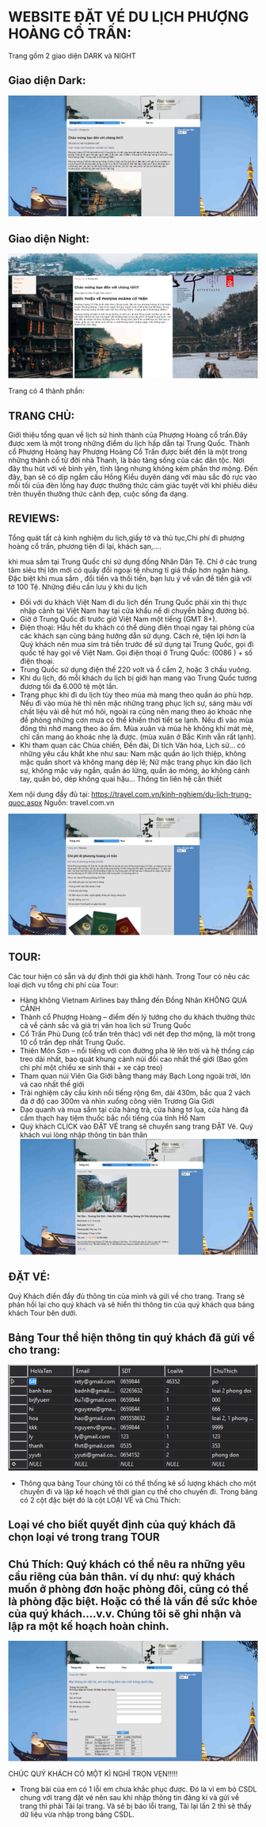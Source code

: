 # WEBSITE ĐẶT VÉ DU LỊCH PHƯỢNG HOÀNG CỔ TRẤN: #

Trang gồm 2 giao diện DARK và NIGHT

## Giao diện Dark: ##

![img](anh2/site1.PNG)

## Giao diện Night: ##

![img](anh2/stie5.PNG)

Trang có 4 thành phần: 
## TRANG CHỦ: ##

 Giới thiệu tổng quan về lịch sử hình thành của Phượng Hoàng cổ trấn.Đây được xem là một trong những điểm du lịch hấp dẫn tại Trung Quốc. Thành cổ Phượng Hoàng hay Phượng Hoàng Cổ Trấn được biết đến là một trong những thành cổ từ đời nhà Thanh, là bảo tàng sống của các dân tộc. Nơi đây thu hút với vẻ bình yên, tĩnh lặng nhưng không kém phần thơ mộng. Đến đây, bạn sẽ có dịp ngắm cầu Hồng Kiều duyên dáng với màu sắc đỏ rực vào mỗi tối của đèn lồng hay được thưởng thức cảm giác tuyệt vời khi phiêu diêu trên thuyền thưởng thức cảnh đẹp, cuộc sống đa dạng.
 
## REVIEWS: ##

Tổng quát tất cả kinh nghiệm du lịch,giấy tờ và thủ tục,Chi phí đi phượng hoàng cổ trấn, phương tiện đi lại, khách sạn,....

khi mua sắm tại Trung Quốc chỉ sử dụng đồng Nhân Dân Tệ. Chỉ ở các trung tâm siêu thị lớn mới có quầy đổi ngoại tệ nhưng tỉ giá thấp hơn ngân hàng. Đặc biệt khi mua sắm , đổi tiền và thối tiền, bạn lưu ý về vấn đề tiền giả với tờ 100 Tệ.
Những điều cần lưu ý khi du lịch 
+ Đối với du khách Việt Nam đi du lịch đến Trung Quốc phải xin thị thực nhập cảnh tại Việt Nam hay tại cửa khẩu nế di chuyển bằng đường bộ.
+ Giờ ở Trung Quốc đi trước giờ Việt Nam một tiếng (GMT 8+).
+ Điện thoại: Hầu hết du khách có thể dùng điện thoại ngay tại phòng của các khách sạn cùng bảng hướng dẫn  sử dụng. Cách rẻ, tiện lợi hơn là Quý khách nên mua sim trả tiền trước đề sử dụng tại Trung Quốc, gọi đi quốc tế hay gọi về Việt Nam. Gọi điện thoại  ở Trung Quốc: (0086 ) + số điện thoại.
+ Trung Quốc sử dụng điện thế 220 volt và ổ cắm 2, hoặc 3 chấu vuông.
+ Khi du lịch, đó mỗi khách du lịch bị giới hạn mang vào Trung Quốc tương đương tối đa 6.000 tệ một lần. 
+ Trang phục khi đi du lịch tùy theo mùa mà mang theo quần áo phù hợp. Nếu đi vào mùa hè thì nên mặc những trang phục lịch sự, sáng màu với chất liệu vải dễ hút mồ hôi, ngoài ra cũng nên mang theo áo khoác nhẹ đề phòng những cơn mưa có thể khiến thời tiết se lạnh. Nếu đi vào mùa đông thì nhớ mang theo áo ấm. Mùa xuân và mùa hè không khí mát mẻ, chỉ cần mang áo khoác nhẹ là được. (mùa xuân ở Bắc Kinh vẫn rất lạnh). 
+ Khi tham quan các Chùa chiền, Đền đài, Di tích Văn hóa, Lịch sử… có những yêu cầu khắt khe như sau: Nam mặc quần áo lịch thiệp, không mặc quần short và không mang dép lê; Nữ mặc trang phục kín đáo lịch sự, không mặc váy ngắn, quần áo lửng, quần áo mỏng, áo không cánh tay, quần bó, dép không quai hậu… 
Thông tin liên hệ cần thiết

Xem nội dung đầy đủ tại: https://travel.com.vn/kinh-nghiem/du-lich-trung-quoc.aspx
Nguồn: travel.com.vn

![img](anh2/site2.PNG)

## TOUR: ##
Các tour hiện có sẵn và dự định thời gia khởi hành. Trong Tour có nêu các loại dịch vụ tổng chi phí của Tour:

+ Hàng không Vietnam Airlines bay thẳng đến Đồng Nhân KHÔNG QUÁ CẢNH 
+ Thành cổ Phượng Hoàng – điểm đến lý tưởng cho du khách thưởng thức cả về cảnh sắc và giá trị văn hoa lịch sử Trung Quốc 
+ Cổ Trấn Phù Dung (cổ trấn trên thác) với nét đẹp thơ mộng, là một trong 10 cổ trấn đẹp nhất Trung Quốc. 
+ Thiên Môn Sơn – nổi tiếng với con đường pha lê lên trời và hệ thống cáp treo dài nhất, bao quát khung cảnh núi đồi cao nhất thế giới (Bao gồm chi phí một chiều xe sinh thái + xe cáp treo) 
+ Tham quan núi Viên Gia Giới bằng thang máy Bạch Long ngoài trời, lớn và cao nhất thế giới
+ Trải nghiệm cây cầu kính nổi tiếng rộng 6m, dài 430m, bắc qua 2 vách đá ở độ cao 300m và nhìn xuống công viên Trương Gia Giới
+ Dạo quanh và mua sắm tại cửa hàng trà, cửa hàng tơ lụa, cửa hàng đá cẩm thạch hay tiệm thuốc bắc nổi tiếng của tỉnh Hồ Nam
+ Quý khách CLICK vào ĐẶT VÉ trang sẽ chuyển sang trang ĐẶT Vé. Quý khách vui lòng nhập thông tin bản thân
![img](anh2/site3.PNG)

## ĐẶT VÉ: ##
Quý Khách điền đầy đủ thông tin của mình và gửi về cho trang. Trang sẽ phản hồi lại cho quý khách và sẽ hiển thi thông tin của quý khách qua bảng khách Tour bên dưới.
 
## Bảng Tour thể hiện thông tin quý khách đã gửi về cho trang: ##
![img](anh2/Capture.PNG)
+ Thông qua bảng Tour chúng tôi có thể thống kê số lượng khách cho một chuyến đi và lập kế hoạch về thời gian cụ thể cho chuyến đi.
Trong bảng có 2 cột đặc biệt đó là cột LOẠI VÉ và Chú Thích:

## Loại vé cho biết quyết định của quý khách đã chọn loại vé trong trang TOUR

## Chú Thích: Quý khách có thể nêu ra những yêu cầu riêng của bản thân. ví dụ như: quý khách muốn ở phòng đơn hoặc phòng đôi, cũng có thể là phòng đặc biệt. Hoặc có thể là vấn đề sức khỏe của quý khách....v.v. Chúng tôi sẽ ghi nhận và lập ra một kế hoạch hoàn chỉnh. 


![img](anh2/site4.PNG)

CHÚC QUÝ KHÁCH CÓ MỘT KÌ NGHỈ TRỌN VẸN!!!!!
+ Trong bài của em có 1 lỗi em chưa khắc phục được. Đó là vì em bỏ CSDL chung với trang đặt vé nên sau khi nhập thông tin đăng kí và gửi về trang thì phải Tải lại trang. Và sẽ bị báo lỗi trang, Tải lại lần 2 thì sẽ thấy dữ liệu vừa nhập trong bảng CSDL.
